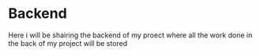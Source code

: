 # Backend
Here i will be shairing the backend of my proect where all the work done in the back of my project will be stored
